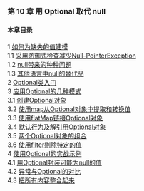 ### 第 10 章 用 Optional 取代 null ###
#### 本章目录 ####
1	[如何为缺失的值建模](Course1.java)   
1.1	[采用防御式检查减少Null-PointerException](Course11.java)   
1.2	[null带来的种种问题](Course12.java)   
1.3	[其他语言中null的替代品](Course13.java)   
2	[Optional类入门](Course2.java)   
3	[应用Optional的几种模式](Course3.java)   
3.1	[创建Optional对象](Course31.java)   
3.2	[使用map从Optional对象中提取和转换值](Course32.java)   
3.3	[使用flatMap链接Optional对象](Course33.java)   
3.4	[默认行为及解引用Optional对象](Course34.java)   
3.5	[两个Optional对象的组合](Course35.java)   
3.6	[使用filter剔除特定的值](Course36.java)   
4	[使用Optional的实战示例](Course4.java)   
4.1	[用Optional封装可能为null的值](Course41.java)   
4.2	[异常与Optional的对比](Course42.java)   
4.3	[把所有内容整合起来](Course43.java)   
